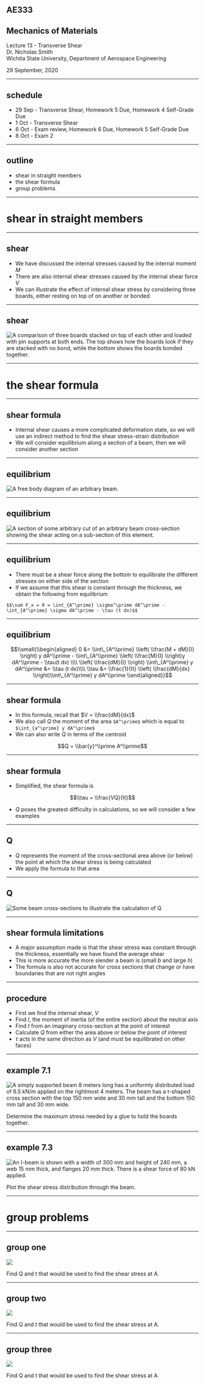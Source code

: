 ## AE333
## Mechanics of Materials
Lecture 13 - Transverse Shear<br/>
Dr. Nicholas Smith<br/>
Wichita State University, Department of Aerospace Engineering

29 September, 2020

----
## schedule

- 29 Sep - Transverse Shear, Homework 5 Due, Homework 4 Self-Grade Due
- 1 Oct - Transverse Shear
- 6 Oct - Exam review, Homework 6 Due, Homework 5 Self-Grade Due
- 8 Oct - Exam 2

----
## outline

<!-- vim-markdown-toc GFM -->

* shear in straight members
* the shear formula
* group problems

<!-- vim-markdown-toc -->


---
# shear in straight members

----
## shear

-   We have discussed the internal stresses caused by the internal moment *M*
-   There are also internal shear stresses caused by the internal shear force *V*
-   We can illustrate the effect of internal shear stress by considering three boards, either resting on top of on another or bonded

----
## shear

![A comparison of three boards stacked on top of each other and loaded with pin supports at both ends. The top shows how the boards look if they are stacked with no bond, while the bottom shows the boards bonded together.](../images/bonded-boards.png) <!-- .element width="60%" -->

---
# the shear formula

----
## shear formula

-   Internal shear causes a more complicated deformation state, so we will use an indirect method to find the shear stress-strain distribution
-   We will consider equilibrium along a section of a beam, then we will consider another section

----
## equilibrium

![A free body diagram of an arbitrary beam.](../images/beam-fbd.png)

----
## equilibrium

![A section of some arbitrary cut of an arbitrary beam cross-section showing the shear acting on a sub-section of this element.](../images/transverse-fbd.png) <!-- .element width="50%" -->

----
## equilibrium

-   There must be a shear force along the bottom to equilibrate the different stresses on either side of the section
-   If we assume that this shear is constant through the thickness, we obtain the following from equilibrium

`$$\sum F_x = 0 = \int_{A^\prime} \sigma^\prime dA^\prime - \int_{A^\prime} \sigma dA^\prime - \tau (t dx)$$`

----
## equilibrium

$$\\small{\\begin{aligned}
  0 &= \\int\_{A^\\prime} \\left( \\frac{M + dM}{I} \\right) y dA^\\prime - \\int\_{A^\\prime} \\left( \\frac{M}{I} \\right)y dA^\\prime - \\tau(t dx) \\\\
  \\left( \\frac{dM}{I} \\right) \\int\_{A^\\prime} y dA^\\prime &= \\tau (t dx)\\\\
  \\tau &= \\frac{1}{It} \\left( \\frac{dM}{dx} \\right)\\int\_{A^\\prime} y dA^\\prime
\\end{aligned}}$$

----
## shear formula

-   In this formula, recall that $V = \\frac{dM}{dx}$
-   We also call *Q* the moment of the area `$A^\prime$` which is equal to `$\int_{a^\prime} y dA^\prime$`
-   We can also write *Q* in terms of the centroid

$$Q = \\bar{y}^\\prime A^\\prime$$

----
## shear formula

-   Simplified, the shear formula is

$$\\tau = \\frac{VQ}{It}$$

-   *Q* poses the greatest difficulty in calculations, so we will consider a few examples

----
## Q

-   *Q* represents the moment of the cross-sectional area above (or below) the point at which the shear stress is being calculated
-   We apply the formula to that area

----
## Q

![Some beam cross-sections to illustrate the calculation of Q](../images/Q.jpg) <!-- .element width="35%" -->

----
## shear formula limitations

-   A major assumption made is that the shear stress was constant through the thickness, essentially we have found the average shear
-   This is more accurate the more slender a beam is (small *b* and large *h*)
-   The formula is also not accurate for cross sections that change or have boundaries that are not right angles

----
## procedure

-   First we find the internal shear, *V*
-   Find *I*, the moment of inertia (of the entire section) about the neutral axis
-   Find *t* from an imaginary cross-section at the point of interest
-   Calculate *Q* from either the area above or below the point of interest
-   $\tau$ acts in the same direction as *V* (and must be equilibrated on other faces)

----
## example 7.1

![A simply supported beam 8 meters long has a uniformly distributed load of 6.5 kN/m applied on the rightmost 4 meters. The beam has a t-shaped cross section with the top 150 mm wide and 30 mm tall and the bottom 150 mm tall and 30 mm wide.](../images/example-7-1.jpg) <!-- .element width="35%" -->

Determine the maximum stress needed by a glue to hold the boards together.

----
## example 7.3

![An I-beam is shown with a width of 300 mm and height of 240 mm, a web 15 mm thick, and flanges 20 mm thick. There is a shear force of 80 kN applied.](../images/example-7-3.jpg) <!-- .element width="50%" -->

Plot the shear stress distribution through the beam.

---
# group problems

----
## group one

![](../images/group-7-1.jpg) <!-- .element width="30%" -->

Find Q and t that would be used to find the shear stress at A.

----
## group two

![](../images/group-7-2.jpg) <!-- .element width="30%" -->

Find Q and t that would be used to find the shear stress at A.

----
## group three

![](../images/group-7-3.jpg) <!-- .element width="30%" -->

Find Q and t that would be used to find the shear stress at A.


